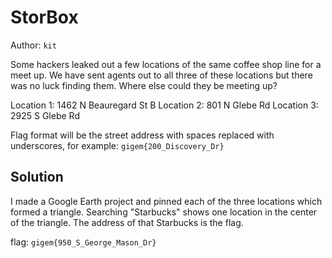 # StorBox

Author: `kit`

Some hackers leaked out a few locations of the same coffee shop line for a meet up. We have sent agents out to all three of these locations but there was no luck finding them. Where else could they be meeting up?

Location 1: 1462 N Beauregard St B
Location 2: 801 N Glebe Rd
Location 3: 2925 S Glebe Rd

Flag format will be the street address with spaces replaced with underscores, for example: `gigem{200_Discovery_Dr}`

## Solution

I made a Google Earth project and pinned each of the three locations which formed a triangle. Searching "Starbucks" shows one location in the center of the triangle. The address of that Starbucks is the flag.

flag:
`gigem{950_S_George_Mason_Dr}`
